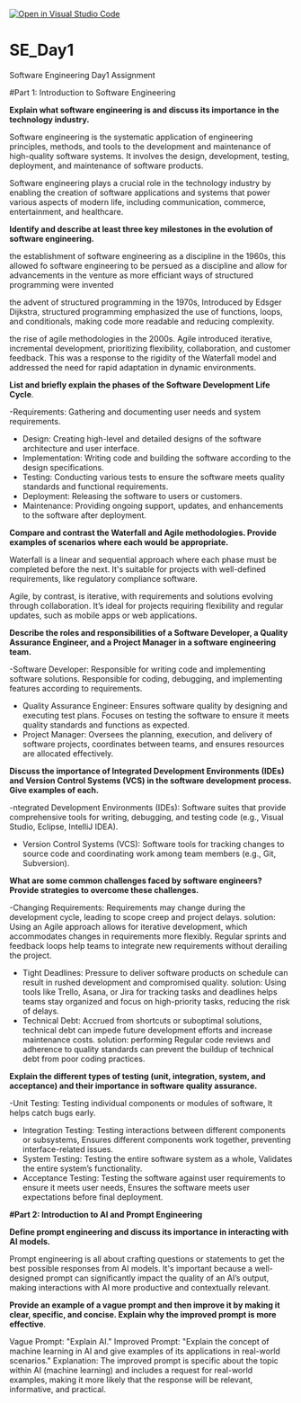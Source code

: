 [![Open in Visual Studio Code](https://classroom.github.com/assets/open-in-vscode-2e0aaae1b6195c2367325f4f02e2d04e9abb55f0b24a779b69b11b9e10269abc.svg)](https://classroom.github.com/online_ide?assignment_repo_id=16970723&assignment_repo_type=AssignmentRepo)
# SE_Day1
Software Engineering Day1 Assignment

#Part 1: Introduction to Software Engineering

**Explain what software engineering is and discuss its importance in the technology industry.**

Software engineering is the systematic application of engineering principles, methods, and tools to the development and maintenance of high-quality software systems. It involves the design, development, testing, deployment, and maintenance of software products.

Software engineering plays a crucial role in the technology industry by enabling the creation of software applications and systems that power various aspects of modern life, including communication, commerce, entertainment, and healthcare.



**Identify and describe at least three key milestones in the evolution of software engineering.**

the establishment of software engineering as a discipline in the 1960s, this allowed fo software engineering to be persued as a discipline and allow for advancements in the venture as more efficiant ways of structured programming were invented

the advent of structured programming in the 1970s, Introduced by Edsger Dijkstra, structured programming emphasized the use of functions, loops, and conditionals, making code more readable and reducing complexity.

the rise of agile methodologies in the 2000s. Agile introduced iterative, incremental development, prioritizing flexibility, collaboration, and customer feedback. This was a response to the rigidity of the Waterfall model and addressed the need for rapid adaptation in dynamic environments.


**List and briefly explain the phases of the Software Development Life Cycle**.

  -Requirements: Gathering and documenting user needs and system requirements.
  - Design: Creating high-level and detailed designs of the software architecture and user interface.
  - Implementation: Writing code and building the software according to the design specifications.
  - Testing: Conducting various tests to ensure the software meets quality standards and functional requirements.
  - Deployment: Releasing the software to users or customers.
  - Maintenance: Providing ongoing support, updates, and enhancements to the software after deployment.



**Compare and contrast the Waterfall and Agile methodologies. Provide examples of scenarios where each would be appropriate.**

Waterfall is a linear and sequential approach where each phase must be completed before the next. It's suitable for projects with well-defined requirements, like regulatory compliance software.

Agile, by contrast, is iterative, with requirements and solutions evolving through collaboration. It’s ideal for projects requiring flexibility and regular updates, such as mobile apps or web applications.

**Describe the roles and responsibilities of a Software Developer, a Quality Assurance Engineer, and a Project Manager in a software engineering team.**

  -Software Developer: Responsible for writing code and implementing software solutions. Responsible for coding, debugging, and implementing features according to requirements.
  - Quality Assurance Engineer: Ensures software quality by designing and executing test plans. Focuses on testing the software to ensure it meets quality standards and functions as 
    expected.
  - Project Manager: Oversees the planning, execution, and delivery of software projects, coordinates between teams, and ensures resources are allocated effectively.

**Discuss the importance of Integrated Development Environments (IDEs) and Version Control Systems (VCS) in the software development process. Give examples of each.**

   -ntegrated Development Environments (IDEs): Software suites that provide comprehensive tools for writing, debugging, and testing code (e.g., Visual Studio, Eclipse, IntelliJ IDEA).
  - Version Control Systems (VCS): Software tools for tracking changes to source code and coordinating work among team members (e.g., Git, Subversion).


**What are some common challenges faced by software engineers? Provide strategies to overcome these challenges.**

  -Changing Requirements: Requirements may change during the development cycle, leading to scope creep and project delays.
    solution: Using an Agile approach allows for iterative development, which accommodates changes in requirements more flexibly. Regular sprints and feedback loops help teams to 
    integrate new requirements without derailing the project.
  - Tight Deadlines: Pressure to deliver software products on schedule can result in rushed development and compromised quality.
    solution: Using tools like Trello, Asana, or Jira for tracking tasks and deadlines helps teams stay organized and focus on high-priority tasks, reducing the risk of delays.
  - Technical Debt: Accrued from shortcuts or suboptimal solutions, technical debt can impede future development efforts and increase maintenance costs.
    solution: performing Regular code reviews and adherence to quality standards can prevent the buildup of technical debt from poor coding practices.


**Explain the different types of testing (unit, integration, system, and acceptance) and their importance in software quality assurance.**

  -Unit Testing: Testing individual components or modules of software, It helps catch bugs early.
  - Integration Testing: Testing interactions between different components or subsystems, Ensures different components work together, preventing interface-related issues.
  - System Testing: Testing the entire software system as a whole, Validates the entire system’s functionality.
  - Acceptance Testing: Testing the software against user requirements to ensure it meets user needs, Ensures the software meets user expectations before final deployment.


**#Part 2: Introduction to AI and Prompt Engineering**


**Define prompt engineering and discuss its importance in interacting with AI models.**

Prompt engineering is all about crafting questions or statements to get the best possible responses from AI models. It's important because a well-designed prompt can significantly impact the quality of an AI’s output, making interactions with AI more productive and contextually relevant.


**Provide an example of a vague prompt and then improve it by making it clear, specific, and concise. Explain why the improved prompt is more effective**.

Vague Prompt: "Explain AI."
Improved Prompt: "Explain the concept of machine learning in AI and give examples of its applications in real-world scenarios."
Explanation: The improved prompt is specific about the topic within AI (machine learning) and includes a request for real-world examples, making it more likely that the response will be relevant, informative, and practical.

